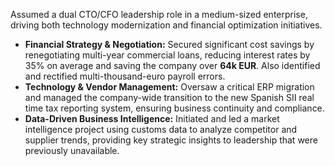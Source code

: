 Assumed a dual CTO/CFO leadership role in a medium-sized enterprise, driving both technology modernization and financial optimization initiatives.

- **Financial Strategy & Negotiation:** Secured significant cost savings by renegotiating multi-year commercial loans, reducing interest rates by 35% on average and saving the company over **64k EUR**. Also identified and rectified multi-thousand-euro payroll errors.
- **Technology & Vendor Management:** Oversaw a critical ERP migration and managed the company-wide transition to the new Spanish SII real time tax reporting system, ensuring business continuity and compliance.
- **Data-Driven Business Intelligence:** Initiated and led a market intelligence project using customs data to analyze competitor and supplier trends, providing key strategic insights to leadership that were previously unavailable.
